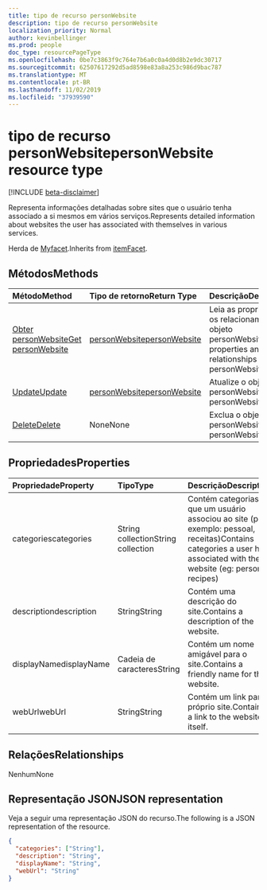 ```yaml
---
title: tipo de recurso personWebsite
description: tipo de recurso personWebsite
localization_priority: Normal
author: kevinbellinger
ms.prod: people
doc_type: resourcePageType
ms.openlocfilehash: 0be7c3863f9c764e7b6a0c0a4d0d8b2e9dc30717
ms.sourcegitcommit: 62507617292d5ad8598e83a8a253c986d9bac787
ms.translationtype: MT
ms.contentlocale: pt-BR
ms.lasthandoff: 11/02/2019
ms.locfileid: "37939590"
---
```

# <a name="personwebsite-resource-type"></a><span data-ttu-id="1ebd8-103">tipo de recurso personWebsite</span><span class="sxs-lookup"><span data-stu-id="1ebd8-103">personWebsite resource type</span></span>

[!INCLUDE [beta-disclaimer](../../includes/beta-disclaimer.md)]

<span data-ttu-id="1ebd8-104">Representa informações detalhadas sobre sites que o usuário tenha associado a si mesmos em vários serviços.</span><span class="sxs-lookup"><span data-stu-id="1ebd8-104">Represents detailed information about websites the user has associated with themselves in various services.</span></span>

<span data-ttu-id="1ebd8-105">Herda de [Myfacet](itemfacet.md).</span><span class="sxs-lookup"><span data-stu-id="1ebd8-105">Inherits from [itemFacet](itemfacet.md).</span></span>

## <a name="methods"></a><span data-ttu-id="1ebd8-106">Métodos</span><span class="sxs-lookup"><span data-stu-id="1ebd8-106">Methods</span></span>

| <span data-ttu-id="1ebd8-107">Método</span><span class="sxs-lookup"><span data-stu-id="1ebd8-107">Method</span></span>                                           | <span data-ttu-id="1ebd8-108">Tipo de retorno</span><span class="sxs-lookup"><span data-stu-id="1ebd8-108">Return Type</span></span>                       | <span data-ttu-id="1ebd8-109">Descrição</span><span class="sxs-lookup"><span data-stu-id="1ebd8-109">Description</span></span>                                                |
|:-------------------------------------------------|:----------------------------------|:-----------------------------------------------------------|
| [<span data-ttu-id="1ebd8-110">Obter personWebsite</span><span class="sxs-lookup"><span data-stu-id="1ebd8-110">Get personWebsite</span></span>](../api/personwebsite-get.md) | [<span data-ttu-id="1ebd8-111">personWebsite</span><span class="sxs-lookup"><span data-stu-id="1ebd8-111">personWebsite</span></span>](personwebsite.md) | <span data-ttu-id="1ebd8-112">Leia as propriedades e os relacionamentos do objeto personWebsite.</span><span class="sxs-lookup"><span data-stu-id="1ebd8-112">Read properties and relationships of personWebsite object.</span></span> |
| [<span data-ttu-id="1ebd8-113">Update</span><span class="sxs-lookup"><span data-stu-id="1ebd8-113">Update</span></span>](../api/personwebsite-update.md)         | [<span data-ttu-id="1ebd8-114">personWebsite</span><span class="sxs-lookup"><span data-stu-id="1ebd8-114">personWebsite</span></span>](personwebsite.md) | <span data-ttu-id="1ebd8-115">Atualize o objeto personWebsite.</span><span class="sxs-lookup"><span data-stu-id="1ebd8-115">Update personWebsite object.</span></span>                               |
| [<span data-ttu-id="1ebd8-116">Delete</span><span class="sxs-lookup"><span data-stu-id="1ebd8-116">Delete</span></span>](../api/personwebsite-delete.md)         | <span data-ttu-id="1ebd8-117">None</span><span class="sxs-lookup"><span data-stu-id="1ebd8-117">None</span></span>                              | <span data-ttu-id="1ebd8-118">Exclua o objeto personWebsite.</span><span class="sxs-lookup"><span data-stu-id="1ebd8-118">Delete personWebsite object.</span></span>                               |

## <a name="properties"></a><span data-ttu-id="1ebd8-119">Propriedades</span><span class="sxs-lookup"><span data-stu-id="1ebd8-119">Properties</span></span>

| <span data-ttu-id="1ebd8-120">Propriedade</span><span class="sxs-lookup"><span data-stu-id="1ebd8-120">Property</span></span>     | <span data-ttu-id="1ebd8-121">Tipo</span><span class="sxs-lookup"><span data-stu-id="1ebd8-121">Type</span></span>              | <span data-ttu-id="1ebd8-122">Descrição</span><span class="sxs-lookup"><span data-stu-id="1ebd8-122">Description</span></span>                                                                         |
|:-------------|:------------------|:------------------------------------------------------------------------------------|
|<span data-ttu-id="1ebd8-123">categories</span><span class="sxs-lookup"><span data-stu-id="1ebd8-123">categories</span></span>    |<span data-ttu-id="1ebd8-124">String collection</span><span class="sxs-lookup"><span data-stu-id="1ebd8-124">String collection</span></span>  | <span data-ttu-id="1ebd8-125">Contém categorias que um usuário associou ao site (por exemplo: pessoal, receitas)</span><span class="sxs-lookup"><span data-stu-id="1ebd8-125">Contains categories a user has associated with the website (eg: personal, recipes)</span></span>  |
|<span data-ttu-id="1ebd8-126">description</span><span class="sxs-lookup"><span data-stu-id="1ebd8-126">description</span></span>   |<span data-ttu-id="1ebd8-127">String</span><span class="sxs-lookup"><span data-stu-id="1ebd8-127">String</span></span>             | <span data-ttu-id="1ebd8-128">Contém uma descrição do site.</span><span class="sxs-lookup"><span data-stu-id="1ebd8-128">Contains a description of the website.</span></span>                                              |
|<span data-ttu-id="1ebd8-129">displayName</span><span class="sxs-lookup"><span data-stu-id="1ebd8-129">displayName</span></span>   |<span data-ttu-id="1ebd8-130">Cadeia de caracteres</span><span class="sxs-lookup"><span data-stu-id="1ebd8-130">String</span></span>             | <span data-ttu-id="1ebd8-131">Contém um nome amigável para o site.</span><span class="sxs-lookup"><span data-stu-id="1ebd8-131">Contains a friendly name for the website.</span></span>                                           |
|<span data-ttu-id="1ebd8-132">webUrl</span><span class="sxs-lookup"><span data-stu-id="1ebd8-132">webUrl</span></span>        |<span data-ttu-id="1ebd8-133">String</span><span class="sxs-lookup"><span data-stu-id="1ebd8-133">String</span></span>             | <span data-ttu-id="1ebd8-134">Contém um link para o próprio site.</span><span class="sxs-lookup"><span data-stu-id="1ebd8-134">Contains a link to the website itself.</span></span>                                              |

## <a name="relationships"></a><span data-ttu-id="1ebd8-135">Relações</span><span class="sxs-lookup"><span data-stu-id="1ebd8-135">Relationships</span></span>

<span data-ttu-id="1ebd8-136">Nenhum</span><span class="sxs-lookup"><span data-stu-id="1ebd8-136">None</span></span>

## <a name="json-representation"></a><span data-ttu-id="1ebd8-137">Representação JSON</span><span class="sxs-lookup"><span data-stu-id="1ebd8-137">JSON representation</span></span>

<span data-ttu-id="1ebd8-138">Veja a seguir uma representação JSON do recurso.</span><span class="sxs-lookup"><span data-stu-id="1ebd8-138">The following is a JSON representation of the resource.</span></span> 

<!-- {
  "blockType": "resource",
  "optionalProperties": [

  ],
  "@odata.type": "microsoft.graph.personWebsite",
  "baseType": ""
}-->

```json
{
  "categories": ["String"],
  "description": "String",
  "displayName": "String",
  "webUrl": "String"
}
```

<!-- uuid: 16cd6b66-4b1a-43a1-adaf-3a886856ed98
2019-02-04 14:57:30 UTC -->
<!-- {
  "type": "#page.annotation",
  "description": "personWebsite resource",
  "keywords": "",
  "section": "documentation",
  "tocPath": ""
}-->